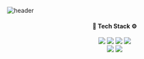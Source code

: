 ![header](https://capsule-render.vercel.app/api?type=Waving&color=4D47C3&height=150&section=header&text=JuHyun%20Lee&fontSize=60&animation=blink&fontColor=333333&stroke=111111&strokeWidth=0.5&descSize=30&desc=ju_velop&descAlignY=70&descAlign=92&descSize=15&fontAlign=80) 


<div align="center">
  <h4>🔧 Tech Stack ⚙️</h4>
</div>

<div align="center">
  <img src="https://img.shields.io/badge/React-61DAFB?style=flat&logo=React&logoColor=white"/>
  <img src="https://img.shields.io/badge/TypeScript-3178C6?style=flat&logo=TypeScript&logoColor=white"/>
  <img src="https://img.shields.io/badge/HTML5-E34F26?style=flat&logo=HTML5&logoColor=white"/>
  <img src="https://img.shields.io/badge/CSS3-1572B6?style=flat&logo=CSS3&logoColor=white"/>
  <br/>
  <img src="https://img.shields.io/badge/JavaScript-F7DF1E?style=flat&logo=JavaScript&logoColor=white"/>
  <img src="https://img.shields.io/badge/Bootstrap-7952B3?style=flat&logo=Bootstrap&logoColor=white"/>
</div>
